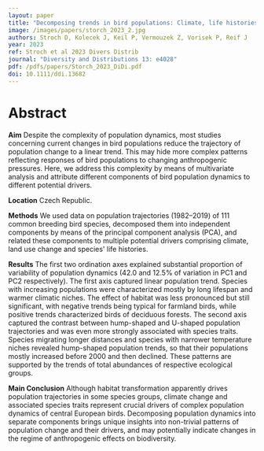 ```yaml
---
layout: paper
title: "Decomposing trends in bird populations: Climate, life histories and habitat affect different aspects of population change"
image: /images/papers/storch_2023_2.jpg
authors: Stroch D, Kolecek J, Keil P, Vermouzek Z, Vorisek P, Reif J
year: 2023
ref: Stroch et al 2023 Divers Distrib
journal: "Diversity and Distributions 13: e4028"
pdf: /pdfs/papers/Storch_2023_DiDi.pdf
doi: 10.1111/ddi.13682
---
```


# Abstract

**Aim** Despite the complexity of population dynamics, most studies concerning current changes in bird populations reduce the trajectory of population change to a linear trend. This may hide more complex patterns reflecting responses of bird populations to changing anthropogenic pressures. Here, we address this complexity by means of multivariate analysis and attribute different components of bird population dynamics to different potential drivers.

**Location** Czech Republic.

**Methods** We used data on population trajectories (1982–2019) of 111 common breeding bird species, decomposed them into independent components by means of the principal component analysis (PCA), and related these components to multiple potential drivers comprising climate, land use change and species' life histories.

**Results** The first two ordination axes explained substantial proportion of variability of population dynamics (42.0 and 12.5% of variation in PC1 and PC2 respectively). The first axis captured linear population trend. Species with increasing populations were characterized mostly by long lifespan and warmer climatic niches. The effect of habitat was less pronounced but still significant, with negative trends being typical for farmland birds, while positive trends characterized birds of deciduous forests. The second axis captured the contrast between hump-shaped and U-shaped population trajectories and was even more strongly associated with species traits. Species migrating longer distances and species with narrower temperature niches revealed hump-shaped population trends, so that their populations mostly increased before 2000 and then declined. These patterns are supported by the trends of total abundances of respective ecological groups.

**Main Conclusion** Although habitat transformation apparently drives population trajectories in some species groups, climate change and associated species traits represent crucial drivers of complex population dynamics of central European birds. Decomposing population dynamics into separate components brings unique insights into non-trivial patterns of population change and their drivers, and may potentially indicate changes in the regime of anthropogenic effects on biodiversity.


